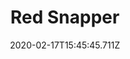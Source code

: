 ---
templateKey: blog-post
featuredpost: false
date: 2020-02-17T15:45:45.711Z
type: fish
title: Red Snapper
description: A popular fish with a nice red color.
note: 
sellPrice: 50
featuredimage: /img/Red_Snapper.png
tags:
  - Beach
  - 6am – 7pm
  - Summer
  - Fall
  - Winter
  - Rain
  - Ocean Fish Bundle
---